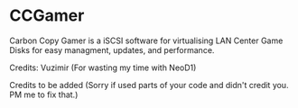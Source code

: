 # CCGamer
Carbon Copy Gamer is a iSCSI software for virtualising LAN Center Game Disks for easy managment, updates, and performance.















Credits:
Vuzimir (For wasting my time with NeoD1)


Credits to be added (Sorry if used parts of your code and didn't credit you. PM me to fix that.)
